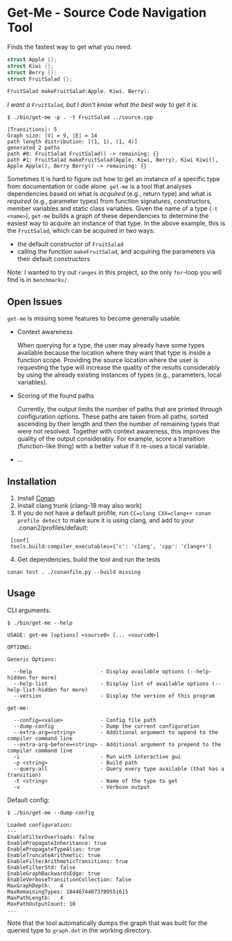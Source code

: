 # Get-Me - Source Code Navigation Tool

Finds the fastest way to get what you need.

```c++
struct Apple {};
struct Kiwi {};
struct Berry {};
struct FruitSalad {};

FruitSalad makeFruitSalad(Apple, Kiwi, Berry);
```

*I want a `FruitSalad`, but I don't know what the best way to get it is.*

```console
$ ./bin/get-me -p . -t FruitSalad ../source.cpp

|Transitions|: 5
Graph size: |V| = 9, |E| = 14
path length distribution: [(1, 1), (1, 4)]
generated 2 paths
path #0: FruitSalad FruitSalad() -> remaining: {}
path #1: FruitSalad makeFruitSalad(Apple, Kiwi, Berry), Kiwi Kiwi(), Apple Apple(), Berry Berry() -> remaining: {}
```

Sometimes it is hard to figure out how to get an instance of a specific type from documentation or code alone.
`get-me` is a tool that analyses dependencies based on what is *acquired* (e.g., return type) and what is *required* (e.g., parameter types) from function signatures, constructors, member variables and static class variables.
Given the name of a type (`-t <name>`), `get-me` builds a graph of these dependencies to determine the easiest way to acquire an instance of that type.
In the above example, this is the `FruitSalad`, which can be acquired in two ways:

- the default constructor of `FruitSalad`
- calling the function `makeFruitSalad`, and acquiring the parameters via their default constructors

Note: I wanted to try out `ranges` in this project, so the only `for`-loop you will find is in `benchmarks/`.

## Open Issues

`get-me` is missing some features to become generally usable.

- Context awareness

  When querying for a type, the user may already have some types available because the location where they want that type is inside a function scope.
  Providing the source location where the user is requesting the type will increase the quality of the results considerably by using the already existing instances of types (e.g., parameters, local variables).

- Scoring of the found paths

  Currently, the output limits the number of paths that are printed through configuration options.
  These paths are taken from all paths, sorted ascending by their length and then the number of remaining types that were not resolved.
  Together with context awareness, this improves the quality of the output considerably.
  For example, score a transition (function-like thing) with a better value if it re-uses a local variable.

- ...

## Installation

1. Install [Conan](https://conan.io/)
2. Install clang trunk (clang-18 may also work)
3. If you do not have a default profile, run `CC=clang CXX=clang++ conan profile detect` to make sure it is using clang, and add to your .conan2/profiles/default:

```text
 [conf]
 tools.build:compiler_executables={'c': 'clang', 'cpp': 'clang++'}
```
4.  Get dependencies, build the tool and run the tests
```shell
conan test . ./conanfile.py --build missing
```

## Usage

CLI arguments:

```text
$ ./bin/get-me --help

USAGE: get-me [options] <source0> [... <sourceN>]

OPTIONS:

Generic Options:

  --help                      - Display available options (--help-hidden for more)
  --help-list                 - Display list of available options (--help-list-hidden for more)
  --version                   - Display the version of this program

get-me:

  --config=<value>            - Config file path
  --dump-config               - Dump the current configuration
  --extra-arg=<string>        - Additional argument to append to the compiler command line
  --extra-arg-before=<string> - Additional argument to prepend to the compiler command line
  -i                          - Run with interactive gui
  -p <string>                 - Build path
  --query-all                 - Query every type available (that has a transition)
  -t <string>                 - Name of the type to get
  -v                          - Verbose output
```

Default config:

```console
$ ./bin/get-me --dump-config

Loaded configuration:
---
EnableFilterOverloads: false
EnablePropagateInheritance: true
EnablePropagateTypeAlias: true
EnableTruncateArithmetic: true
EnableFilterArithmeticTransitions: true
EnableFilterStd: false
EnableGraphBackwardsEdge: true
EnableVerboseTransitionCollection: false
MaxGraphDepth:   4
MaxRemainingTypes: 18446744073709551615
MaxPathLength:   4
MaxPathOutputCount: 10
...
```

Note that the tool automatically dumps the graph that was built for the queried type to `graph.dot` in the working directory.

